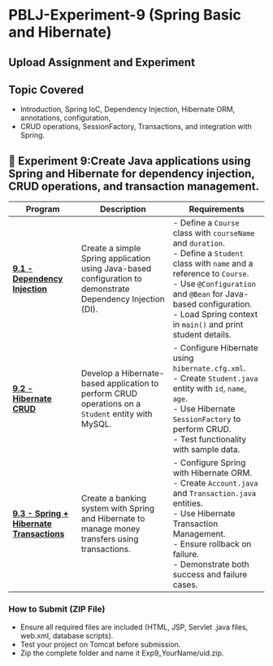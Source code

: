 # PBLJ-Experiment-9 (Spring Basic and Hibernate) 
## Upload Assignment and Experiment


## Topic Covered
- Introduction, Spring IoC, Dependency Injection, Hibernate ORM, annotations, configuration,
- CRUD operations, SessionFactory, Transactions, and integration with Spring.

## 📌 Experiment 9:Create Java applications using Spring and Hibernate for dependency injection, CRUD operations, and transaction management.

| Program | Description | Requirements |
|---------|-------------|--------------|
| **[9.1 - Dependency Injection](/Exp9.1.java)** | Create a simple Spring application using Java-based configuration to demonstrate Dependency Injection (DI). | - Define a `Course` class with `courseName` and `duration`.<br>- Define a `Student` class with `name` and a reference to `Course`.<br>- Use `@Configuration` and `@Bean` for Java-based configuration.<br>- Load Spring context in `main()` and print student details. |
| **[9.2 - Hibernate CRUD](/Exp9.2.java)** | Develop a Hibernate-based application to perform CRUD operations on a `Student` entity with MySQL. | - Configure Hibernate using `hibernate.cfg.xml`.<br>- Create `Student.java` entity with `id`, `name`, `age`.<br>- Use Hibernate `SessionFactory` to perform CRUD.<br>- Test functionality with sample data. |
| **[9.3 - Spring + Hibernate Transactions](/Exp9.3.java)** | Create a banking system with Spring and Hibernate to manage money transfers using transactions. | - Configure Spring with Hibernate ORM.<br>- Create `Account.java` and `Transaction.java` entities.<br>- Use Hibernate Transaction Management.<br>- Ensure rollback on failure.<br>- Demonstrate both success and failure cases. |


### How to Submit (ZIP File)
- Ensure all required files are included (HTML, JSP, Servlet .java files, web.xml, database scripts).
- Test your project on Tomcat before submission.
- Zip the complete folder and name it Exp9_YourName/uid.zip.

